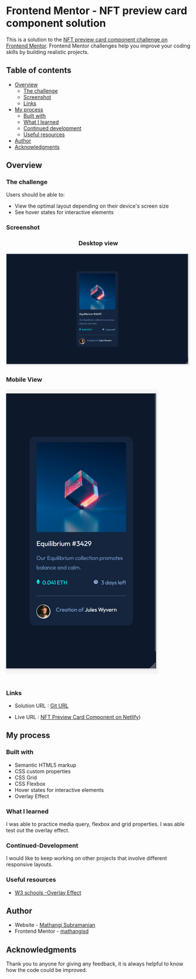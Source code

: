 # Frontend Mentor - NFT preview card component solution

This is a solution to the [NFT preview card component challenge on Frontend Mentor](https://www.frontendmentor.io/challenges/nft-preview-card-component-SbdUL_w0U). Frontend Mentor challenges help you improve your coding skills by building realistic projects. 

## Table of contents

- [Overview](#overview)
  - [The challenge](#the-challenge)
  - [Screenshot](#screenshot)
  - [Links](#links)
- [My process](#my-process)
  - [Built with](#built-with)
  - [What I learned](#what-i-learned)
  - [Continued development](#continued-development)
  - [Useful resources](#useful-resources)
- [Author](#author)
- [Acknowledgments](#acknowledgments)


## Overview
### The challenge

Users should be able to:

- View the optimal layout depending on their device's screen size
- See hover states for interactive elements

### Screenshot


### <p style="text-align: center;">Desktop view</p> 

![](./screenshot_nftpreview_desktop.png)


### <p style="text-align: left;">Mobile View</p> 

![](./screenshot_nftpreview_mobile.png)

# 
### Links

- Solution URL : [Git URL](https://github.com/mathangisd/nft-preview-card-component-main.git)

- Live URL : [NFT Preview Card Component on Netlify](https://nftpreview-msd.netlify.app/))


## My process
### Built with

- Semantic HTML5 markup
- CSS custom properties
- CSS Grid
- CSS Flexbox
- Hover states for interactive elements
- Overlay Effect

### What I learned

I was able to practice media query, flexbox and grid properties. I was able test out the overlay effect.

### Continued-Development
I would like to keep working on other projects that involve different responsive layouts.

### Useful resources

- [W3 schools -Overlay Effect](https://www.w3schools.com/howto/howto_css_image_overlay_icon.asp)

## Author
- Website - [Mathangi Subramanian](https://github.com/mathangisd)
- Frontend Mentor - [mathangisd](https://www.frontendmentor.io/profile/mathangisd)

## Acknowledgments
Thank you to anyone for giving any feedback, it is always helpful to know how the code could be improved.
